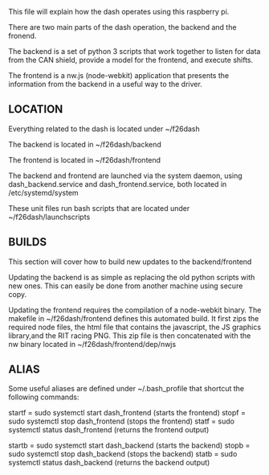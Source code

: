 This file will explain how the dash operates using this raspberry pi.

There are two main parts of the dash operation, the backend and the fronend.

The backend is a set of python 3 scripts that work together to listen for data 
from the CAN shield, provide a model for the frontend, and execute shifts.

The frontend is a nw.js (node-webkit) application that presents the information
from the backend in a useful way to the driver.

LOCATION
--------

Everything related to the dash is located under ~/f26dash

The backend is located in ~/f26dash/backend

The frontend is located in ~/f26dash/frontend

The backend and frontend are launched via the system daemon, using 
dash_backend.service and dash_frontend.service, both located in
/etc/systemd/system

These unit files run bash scripts that are located under
~/f26dash/launchscripts

BUILDS
------
This section will cover how to build new updates to the backend/frontend

Updating the backend is as simple as replacing the old python scripts with
new ones. This can easily be done from another machine using secure copy.

Updating the frontend requires the compilation of a node-webkit binary. The
makefile in ~/f26dash/frontend defines this automated build. It first zips 
the required node files, the html file that contains the javascript, the JS 
graphics library,and the RIT racing PNG. This zip file is then concatenated
with the nw binary located in ~/f26dash/frontend/dep/nwjs

ALIAS
-----

Some useful aliases are defined under ~/.bash_profile that shortcut the
following commands:

startf = sudo systemctl start dash_frontend (starts the frontend)
stopf = sudo systemctl stop dash_frontend (stops the frontend)
statf = sudo systemctl status dash_frontend (returns the frontend output)

startb = sudo systemctl start dash_backend (starts the backend)
stopb = sudo systemctl stop dash_backend (stops the backend)
statb = sudo systemctl status dash_backend (returns the backend output)
